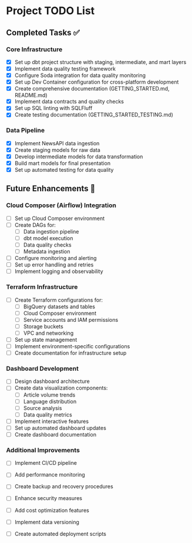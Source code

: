 # Project TODO List

## Completed Tasks ✅

### Core Infrastructure
- [x] Set up dbt project structure with staging, intermediate, and mart layers
- [x] Implement data quality testing framework
- [x] Configure Soda integration for data quality monitoring
- [x] Set up Dev Container configuration for cross-platform development
- [x] Create comprehensive documentation (GETTING_STARTED.md, README.md)
- [x] Implement data contracts and quality checks
- [x] Set up SQL linting with SQLFluff
- [x] Create testing documentation (GETTING_STARTED_TESTING.md)

### Data Pipeline
- [x] Implement NewsAPI data ingestion
- [x] Create staging models for raw data
- [x] Develop intermediate models for data transformation
- [x] Build mart models for final presentation
- [x] Set up automated testing for data quality

## Future Enhancements 🚀

### Cloud Composer (Airflow) Integration
- [ ] Set up Cloud Composer environment
- [ ] Create DAGs for:
  - [ ] Data ingestion pipeline
  - [ ] dbt model execution
  - [ ] Data quality checks
  - [ ] Metadata ingestion
- [ ] Configure monitoring and alerting
- [ ] Set up error handling and retries
- [ ] Implement logging and observability

### Terraform Infrastructure
- [ ] Create Terraform configurations for:
  - [ ] BigQuery datasets and tables
  - [ ] Cloud Composer environment
  - [ ] Service accounts and IAM permissions
  - [ ] Storage buckets
  - [ ] VPC and networking
- [ ] Set up state management
- [ ] Implement environment-specific configurations
- [ ] Create documentation for infrastructure setup

### Dashboard Development
- [ ] Design dashboard architecture
- [ ] Create data visualization components:
  - [ ] Article volume trends
  - [ ] Language distribution
  - [ ] Source analysis
  - [ ] Data quality metrics
- [ ] Implement interactive features
- [ ] Set up automated dashboard updates
- [ ] Create dashboard documentation

### Additional Improvements
- [ ] Implement CI/CD pipeline
- [ ] Add performance monitoring
- [ ] Create backup and recovery procedures
- [ ] Enhance security measures
- [ ] Add cost optimization features
- [ ] Implement data versioning
- [ ] Create automated deployment scripts





